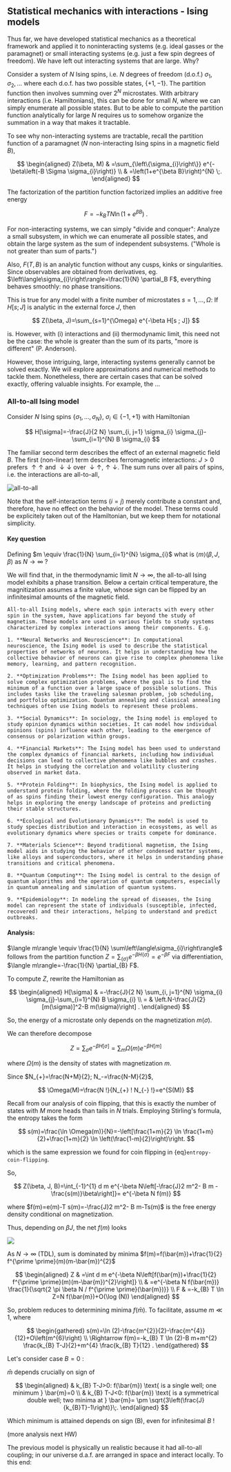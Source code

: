 ## Statistical mechanics with interactions - Ising models 

Thus far, we have developed statistical mechanics as a theoretical framework and applied it to noninteracting systems (e.g. ideal gasses or the paramagnet) or small interacting systems (e.g. just a few spin degrees of freedom). We have left out interacting systems that are large. Why? 

Consider a system of $N$ Ising spins, i.e. $N$ degrees of freedom (d.o.f.) ${\sigma_1, \sigma_2, \dots}$ where each d.o.f. has two possible states, $\{+1,-1\}$. The partition function then involves summing over $2^N$ microstates. With arbitrary interactions (i.e. Hamiltonians), this can be done for small $N$, where we can simply enumerate all possible states. But to be able to compute the partition function analytically for large $N$ requires us to somehow organize the summation in a way that makes it tractable. 

To see why non-interacting systems are tractable, recall the partition function of a paramagnet ($N$ non-interacting Ising spins in a magnetic field $B$),

$$
\begin{aligned}
Z(\beta, M) & =\sum_{\left\{\sigma_{i}\right\}} e^{-\beta\left(-B \Sigma \sigma_{i}\right)} \\
& =\left(1+e^{\beta B}\right)^{N} \;.
\end{aligned}
$$

The factorization of the partition function factorized implies an additive free energy

$$
F=-k_{B} T N \ln \left(1+e^{\beta B}\right) \;.
$$

For non-interacting systems, we can simply "divide and conquer": Analyze a small subsystem, in which we can enumerate all possible states, and obtain the large system as the sum of independent subsystems. ("Whole is not greater than sum of parts.")


Also, $F(T, B)$ is an analytic function without any cusps, kinks or singularities. Since observables are obtained from derivatives, eg. $\left\langle\sigma_{i}\right\rangle=\frac{1}{N} \partial_B F$, everything behaves smoothly: no phase transitions.

This is true for any model with a finite number of microstates $s=1,\dots, \Omega$: If $H[s ; J]$ is analytic in the external force $J$, then 

$$
Z(\beta, J)=\sum_{s=1}^{\Omega} e^{-\beta H[s ; J]}
$$

is. However, with (i) interactions and (ii) thermodynamic limit, this need not be the case: the whole is greater than the sum of its parts, "more is different" (P. Anderson).

However, those intriguing, large, interacting systems generally cannot be solved exactly. We will explore approximations and numerical methods to tackle them. Nonetheless, there are certain cases that can be solved exactly, offering valuable insights. For example, the ...


### All-to-all Ising model

Consider $N$ Ising spins $\left\{\sigma_{1}, \ldots, \sigma_{N}\right\}$, $\sigma_{i} \in\{-1,+1\}$ with Hamiltonian

$$
H[\sigma]=-\frac{J}{2 N} \sum_{i, j=1} \sigma_{i} \sigma_{j}-\sum_{i=1}^{N} B \sigma_{i}
$$

The familiar second term describes the effect of an external magnetic field $B$. The first (non-linear) term describes ferromagnetic interactions: $J>0$ prefers $\uparrow \uparrow$ and $\downarrow \downarrow$ over $\downarrow \uparrow, \uparrow \downarrow$. The sum runs over all pairs of spins, i.e. the interactions are all-to-all,

![all-to-all](../figures/all-to-all.png)


Note that the self-interaction terms ($i=j$) merely contribute a constant and, therefore, have no effect on the behavior of the model. These terms could be explicitely taken out of the Hamiltonian, but we keep them for notational simplicity. 

#### Key question
Defining $m \equiv \frac{1}{N} \sum_{i=1}^{N} \sigma_{i}$ what is $\langle m\rangle(\beta, J, \beta)$ as $N \longrightarrow \infty$ ?

We will find that, in the thermodynamic limit $N\to \infty$, the all-to-all Ising model exhibits a phase transition. Below a certain critical temperature, the magnitization assumes a finite value, whose sign can be flipped by an infinitesimal amounts of the magnetic field.

```{note} **Versatility of the Ising model**
All-to-all Ising models, where each spin interacts with every other spin in the system, have applications far beyond the study of magnetism. These models are used in various fields to study systems characterized by complex interactions among their components. E.g.

1. **Neural Networks and Neuroscience**: In computational neuroscience, the Ising model is used to describe the statistical properties of networks of neurons. It helps in understanding how the collective behavior of neurons can give rise to complex phenomena like memory, learning, and pattern recognition.

2. **Optimization Problems**: The Ising model has been applied to solve complex optimization problems, where the goal is to find the minimum of a function over a large space of possible solutions. This includes tasks like the traveling salesman problem, job scheduling, and portfolio optimization. Quantum annealing and classical annealing techniques often use Ising models to represent these problems.

3. **Social Dynamics**: In sociology, the Ising model is employed to study opinion dynamics within societies. It can model how individual opinions (spins) influence each other, leading to the emergence of consensus or polarization within groups.

4. **Financial Markets**: The Ising model has been used to understand the complex dynamics of financial markets, including how individual decisions can lead to collective phenomena like bubbles and crashes. It helps in studying the correlation and volatility clustering observed in market data.

5. **Protein Folding**: In biophysics, the Ising model is applied to understand protein folding, where the folding process can be thought of as spins finding their lowest energy configuration. This analogy helps in exploring the energy landscape of proteins and predicting their stable structures.

6. **Ecological and Evolutionary Dynamics**: The model is used to study species distribution and interaction in ecosystems, as well as evolutionary dynamics where species or traits compete for dominance.

7. **Materials Science**: Beyond traditional magnetism, the Ising model aids in studying the behavior of other condensed matter systems, like alloys and superconductors, where it helps in understanding phase transitions and critical phenomena.

8. **Quantum Computing**: The Ising model is central to the design of quantum algorithms and the operation of quantum computers, especially in quantum annealing and simulation of quantum systems.

9. **Epidemiology**: In modeling the spread of diseases, the Ising model can represent the state of individuals (susceptible, infected, recovered) and their interactions, helping to understand and predict outbreaks.
```




#### Analysis: 
$\langle m\rangle \equiv \frac{1}{N} \sum\left\langle\sigma_{i}\right\rangle$ follows from the partition function $Z=\sum_{\{\sigma\}} e^{-\beta H\{\sigma\}}=e^{-\beta F}$ via differentiation, $\langle m\rangle=-\frac{1}{N} \partial_{B} F$.

To compute $Z$, rewrite the Hamiltonian as

$$
\begin{aligned}
H[\sigma] & =-\frac{J}{2 N} \sum_{i, j=1}^{N} \sigma_{i} \sigma_{j}-\sum_{i=1}^{N} B \sigma_{i} \\
= & \left.N-\frac{J}{2} [m(\sigma)]^2-B m(\sigma)\right] .
\end{aligned}
$$

So, the energy of a microstate only depends on the magnetization $m(\sigma)$.

We can therefore decompose

$$
Z=\sum_{\sigma} e^{-\beta H[\sigma]}=\sum_{m} \Omega(m) e^{-\beta H[m]}
$$

where $\Omega(m)$ is the density of states with magnetization $m$.

Since $N_{+}=\frac{N+M}{2}; N_-=\frac{N-M}{2}$,

$$
\Omega(M)=\frac{N !}{N_{+} ! N_{-} !}=e^{S(M)}
$$

Recall from our analysis of coin flipping, that this is exactly the number of states with $M$ more heads than tails in $N$ trials. Employing Stirling's formula, the entropy takes the form

$$
s(m)=\frac{\ln \Omega(m)}{N}=-\left[\frac{1+m}{2} \ln \frac{1+m}{2}+\frac{1+m}{2} \ln \left(\frac{1-m}{2}\right)\right.
$$

which is the same expression we found for  coin flipping in {eq}`entropy-coin-flipping`. 

So, 
 
$$
Z(\beta, J, B)=\int_{-1}^{1} d m e^{-\beta N\left[-\frac{J}2 m^2- B m - \frac{s(m)}\beta\right]}= e^{-\beta N f(m)}
$$

where $f(m)=e(m)-T s(m)=-\frac{J}2 m^2- B m-Ts(m)$ is the free energy density conditional on magnetization.

Thus, depending on $\beta J$, the net $f(m)$ looks

![](https://cdn.mathpix.com/cropped/2024_02_16_819a36779a8388cf6552g-06.jpg?height=400&width=966&top_left_y=663&top_left_x=1018)


As $N \rightarrow \infty$ (TDL), sum is dominated by minima $f(m)=f(\bar{m})+\frac{1}{2} f^{\prime \prime}(m)(m-\bar{m})^{2}$

$$
\begin{aligned}
Z & =\int d m e^{-\beta N\left[f(\bar{m})+\frac{1}{2} f^{\prime \prime}(m)(m-\bar{m})^{2}\right]} \\
& =e^{-\beta N f(\bar{m})} \frac{1}{\sqrt{2 \pi \beta N / f^{\prime \prime}(\bar{m})}} \\
F & =-k_{B} T \ln Z=N f(\bar{m})+O(\log (N))
\end{aligned}
$$

So, problem reduces to determining minima $f(\bar{m})$. To facilitate, assume $m \ll 1$, where

$$
\begin{gathered}
s(m)=\ln (2)-\frac{m^{2}}{2}-\frac{m^{4}}{12}+O\left(m^{6}\right) \\
\Rightarrow f(m)=-k_{B} T \ln (2)-B m+m^{2} \frac{k_{B} T-J}{2}+m^{4} \frac{k_{B} T}{12} .
\end{gathered}
$$


Let's consider case $B=0$ :

$\bar{m}$ depends crucially on sign of

$$
\begin{aligned}
& k_{B} T-J>0: f(\bar{m}) \text{ is a single well; one minimum } \bar{m}=0 \\
& k_{B} T-J<0: f(\bar{m}) \text{ is a symmetrical double well; two minima at } \bar{m}= \pm \sqrt{3\left(\frac{J}{k_{B}T}-1\right)}\;.
\end{aligned}
$$

Which minimum is attained depends on sign (B), even for infinitesimal $B$ !






(more analysis next HW)

The previous model is physically un realistic because it had all-to-all coupling; in our universe d.a.f. are arranged in space and interact locally. To this end:



